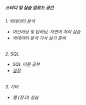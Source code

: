 ##### 스터디 및 실습 업로드 공간 


<div>
  <h6>
    1. 빅데이터 분석

 - 머신러닝 및 딥러닝, 자연어 처리 실습
 - 빅데이터 분석 기사 실기 준비 
  </h6>
</div>

<div>
  <h6>
    2. SQL

 - SQL 이론 공부
 -  [실무](https://github.com/minkyunglee1012/Practice_Collection/blob/master/SQL/%20SQL.md)
  </h6>
</div>


<div>
  <h6>
    3. 기타

 - 웹 (장고) 실습
  </h6>
</div>

